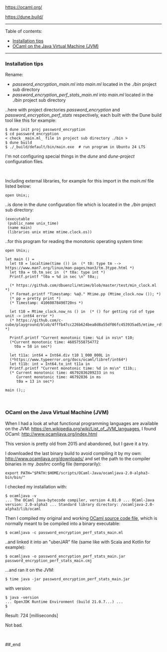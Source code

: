 https://ocaml.org/

https://dune.build/

---

Table of contents:

- [Installation tips](installation-tips)
- [OCaml on the Java Virtual Machine (JVM)](ocaml-on-the-java-virtual-machine-jvm)

---

### Installation tips

Rename:

- _password_encryption_main.ml_ into _main.ml_ located in the _./bin_ project sub directory
- _password_encryption_perf_stats_main.ml_ into _main.ml_ located in the _./bin_ project sub directory

..here with project directories _password_encryption_ and _password_encryption_perf_stats_ respectively, each built with the Dune build tool like this for example:

```
$ dune init proj password_encryption
$ cd password_encryption
< check _main.ml_ file in project sub directory ./bin >
$ dune build
$ ./_build/default/bin/main.exe  # run program in Ubuntu 24 LTS
```
I'm not configuring special things in the _dune_ and _dune-project_ configuration files.

<br/>

Including external libraries, for example for this import in the _main.ml_ file listed below:

```
open Unix;;
```

..is done in the _dune_ configuration file which is located in the _./bin_ project sub directory:

```
(executable
 (public_name unix_time)
 (name main)
 (libraries unix mtime mtime.clock.os))
```

..for this program for reading the monotonic operating system time:

```
open Unix;;

let main () =
  let t0 = localtime(time ()) in  (* t0: type tm --> https://www.man7.org/linux/man-pages/man3/tm.3type.html *)
  let t0a = t0.tm_sec in  (* t0a: type int *)
  Printf.printf "t0a = %d in sec \n" t0a;;
  
  (* https://github.com/dbuenzli/mtime/blob/master/test/min_clock.ml *)
  (* Format.printf "Timestamp: %a@." Mtime.pp (Mtime_clock.now ()); *)
  (* pp = pretty print *)
  (* Timestamp: 41060878490720ns *)
  
  let t10 = Mtime_clock.now_ns () in  (* () for getting rid of type unit -> int64 error *)
  (* https://github.com/c-cube/playground/blob/4fffb47cc226b624bea8d8a55df06fc453935ad5/mtime_rdtsc_bench/main.ml#L7 *)
  
  Printf.printf "Current monotonic time: %Ld in ns\n" t10;
  (*Current monotonic time: 46057558754772
    t0a = 58 in sec*)
    
  let t11a: int64 = Int64.div t10 1_000_000L in
  (*https://www.typeerror.org/docs/ocaml/libref/int64*)
  let t11b: int = Int64.to_int t11a in
  Printf.printf "Current monotonic time: %d in ms\n" t11b;;
  (* Current monotonic time: 46792836209233 in ns
     Current monotonic time: 46792836 in ms
     t0a = 13 in sec*)

main ();;
```

<br/>

### OCaml on the Java Virtual Machine (JVM)

When I had a look at what functional programming languages are available on the JVM: https://en.wikipedia.org/wiki/List_of_JVM_languages, I found OCaml: http://www.ocamljava.org/index.html

This version is pretty old from 2015 and abandoned, but I gave it a try.

I downloaded the last binary build to avoid compiling it by my own: http://www.ocamljava.org/downloads/ and set the path to the compiler binaries in my
_.bashrc_ config file (temporarily):

```
export PATH="$PATH:$HOME/scripts/OCaml-Java/ocamljava-2.0-alpha3-bin/bin/"
```

I checked my installation with:

```
$ ocamljava -v
... The OCaml Java-bytecode compiler, version 4.01.0 ... OCaml-Java version: 2.0-alpha3 ... Standard library directory: /ocamljava-2.0-alpha3/lib/ocaml
```

Then I compiled my original and working [OCaml source code file](https://github.com/practicalcomputerscience/MicrobenchmarkGPHLlanguages/blob/main/03%20-%20source%20code/02%20-%20functional%20languages/OCaml/password_encryption_perf_stats_main.ml), which is normally meant to be compiled into a binary executable:

```
$ ocamljava -c password_encryption_perf_stats_main.ml
```

..and linked it into an "uberJAR" file (same like with Scala and Kotlin for example):

```
$ ocamljava -o password_encryption_perf_stats_main.jar password_encryption_perf_stats_main.cmj
```

...and ran it on the JVM:

```
$ time java -jar password_encryption_perf_stats_main.jar
```

with version:

```
$ java -version
... OpenJDK Runtime Environment (build 21.0.7...) ...
$
```

Result: 724 [milliseconds] 

Not bad.

<br/>

##_end
